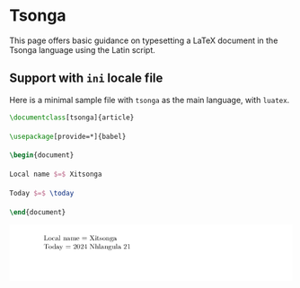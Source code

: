 # Tsonga

This page offers basic guidance on typesetting a LaTeX document in the
Tsonga language using the Latin script.

## Support with `ini` locale file

Here is a minimal sample file with `tsonga` as the main language, with `luatex`.

```tex
\documentclass[tsonga]{article}

\usepackage[provide=*]{babel}

\begin{document}

Local name $=$ Xitsonga

Today $=$ \today

\end{document}
```

![](../media/locale-tsonga.png)